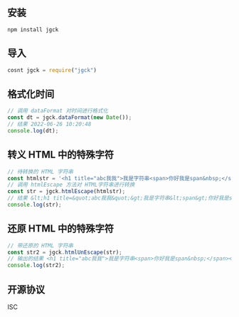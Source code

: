 ## 安装

```
npm install jgck
```

## 导入

```js
cosnt jgck = require("jgck")
```

## 格式化时间

```js
// 调用 dataFormat 对时间进行格式化
const dt = jgck.dataFormat(new Date());
// 结果 2022-06-26 10:20:48
console.log(dt);
```

## 转义 HTML 中的特殊字符

```js
// 待转换的 HTML 字符串
const htmlstr = '<h1 title="abc我我">我是字符串<span>你好我是span&nbsp;</span></h1>';
// 调用 htmlEscape 方法对 HTML字符串进行转换
const str = jgck.htmlEscape(htmlstr);
// 结果 &lt;h1 title=&quot;abc我我&quot;&gt;我是字符串&lt;span&gt;你好我是span&amp;nbsp;&lt;/span&gt;&lt;/h1&gt;
console.log(str);
```

## 还原 HTML 中的特殊字符

```js
// 带还原的 HTML 字符串
const str2 = jgck.htmlUnEscape(str);
// 输出的结果 <h1 title="abc我我">我是字符串<span>你好我是span&nbsp;</span></h1>
console.log(str2);
```

## 开源协议

ISC
